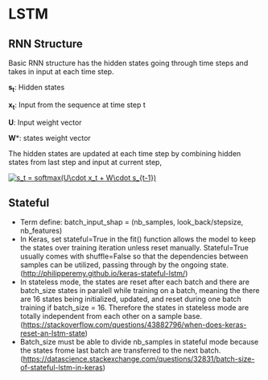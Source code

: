 # LSTM

## RNN Structure
Basic RNN structure has the hidden states going through time steps and takes in input at each time step. 

**s<sub>t**: Hidden states
  
**x<sub>t**: Input from the sequence at time step t
  
**U**: Input weight vector

**W***: states weight vector
  
The hidden states are updated at each time step by combining hidden states from last step and input at current step, 

<a href="https://www.codecogs.com/eqnedit.php?latex=s_t&space;=&space;softmax(U\cdot&space;x_t&space;&plus;&space;W\cdot&space;s_{t-1})" target="_blank"><img src="https://latex.codecogs.com/png.latex?s_t&space;=&space;softmax(U\cdot&space;x_t&space;&plus;&space;W\cdot&space;s_{t-1})" title="s_t = softmax(U\cdot x_t + W\cdot s_{t-1})" /></a>

[latex code]: # (This is a comment)
 

## Stateful
- Term define: batch_input_shap = (nb_samples, look_back/stepsize, nb_features)
- In Keras, set stateful=True in the fit() function allows the model to keep the states over training iteration unless reset manually. Stateful=True usually comes with shuffle=False so that the dependencies between samples can be utilized, passing through by the ongoing state. (http://philipperemy.github.io/keras-stateful-lstm/)
- In stateless mode, the states are reset after each batch and there are batch_size states in paralell while training on a batch, meaning the there are 16 states being initialized, updated, and reset during one batch training if batch_size = 16. Therefore the states in stateless mode are totally independent from each other on a sample base. (https://stackoverflow.com/questions/43882796/when-does-keras-reset-an-lstm-state)
- Batch_size must be able to divide nb_samples in stateful mode because the states frome last batch are transferred to the next batch. (https://datascience.stackexchange.com/questions/32831/batch-size-of-stateful-lstm-in-keras)

